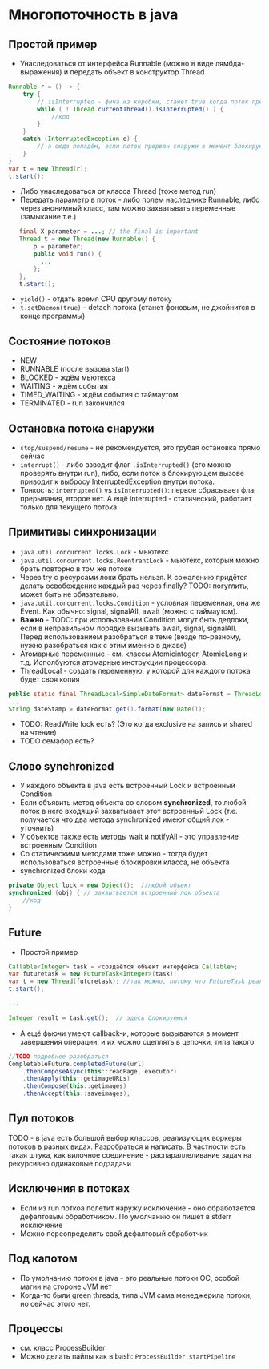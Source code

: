 # Многопоточность в java
## Простой пример
* Унаследоваться от интерфейса Runnable (можно в виде лямбда-выражения) и передать объект в конструктор Thread
```java
Runnable r = () -> {
    try {
        // isInterrupted - фича из коробки, станет true когда поток прервут снаружи
        while ( ! Thread.currentThread().isInterrupted() ) {
            //код
        }    
    }
    catch (InterruptedException е) {
        // а сюда попадём, если поток прерван снаружи в момент блокирующего вызова
    }
}
var t = new Thread(r);
t.start();
```
* Либо унаследоваться от класса Thread (тоже метод run)
* Передать параметр в поток - либо полем наследнике Runnable, либо через анонимный класс, там можно захватывать переменные (замыкание т.е.)
```java
   final X parameter = ...; // the final is important
   Thread t = new Thread(new Runnable() {
       p = parameter;
       public void run() { 
         ...
       };
   };
   t.start();
```
* ``yield()`` - отдать время CPU другому потоку
* ``t.setDaemon(true)`` - detach потока (станет фоновым, не джойнится в конце программы)

## Состояние потоков
* NEW
* RUNNABLE (после вызова start)
* BLOCKED - ждём мьютекса
* WAITING - ждём события
* TIMED_WAITING - ждём события с таймаутом
* TERMINATED - run закончился

## Остановка потока снаружи
* ``stop/suspend/resume`` - не рекомендуется, это грубая остановка прямо сейчас
* ``interrupt()`` - либо взводит флаг ``.isInterrupted()`` (его можно проверять внутри run), либо, если поток в блокирующем вызове приводит к выбросу InterruptedException внутри потока.
* Тонкость: ``interrupted()`` vs ``isInterrupted()``: первое сбрасывает флаг прерывания, второе нет. А ещё interrupted - статический, работает только для текущего потока.

## Примитивы синхронизации
* ``java.util.concurrent.locks.Lock`` - мьютекс
* ``java.util.concurrent.locks.ReentrantLock`` - мьютекс, который можно брать повторно в том же потоке
* Через try с ресурсами локи брать нельзя. К сожалению придётся делать освобождение каждый раз через finally? TODO: погуглить, может быть не обязательно.
* ``java.util.concurrent.locks.Condition`` - условная переменная, она же Event. Как обычно: signal, signalAll, await (можно с таймаутом). 
* **Важно** - TODO: при использовании Condition могут быть дедлоки, если в неправильном порядке вызывать await, signal, signalAll. Перед использованием разобраться в теме (везде по-разному, нужно разобраться как с этим именно в джаве)
* Атомарные переменные - см. классы Atomicinteger, AtomicLong и т.д. Исполбуются атомарные инструкции процессора.
* ThreadLocal - создать переменную, у которой для каждого потока будет своя копия
```java
public static final ThreadLocal<SimpleDateFormat> dateFormat = ThreadLocal.withInitial( () -> new SimpleDateFormat("yyyy-ММ-dd") );
...
String dateStamp = dateFormat.get().format(new Date());
```

* TODO: ReadWrite lock есть? (Это когда exclusive на запись и shared на чтение)
* TODO семафор есть?

## Слово synchronized
* У каждого объекта в java есть встроенный Lock и встроенный Condition
* Если объявить метод объекта со словом **synchronized**, то любой поток в него входящий захватывает этот встроенный Lock (т.е. получается что два метода synchronized имеют общий лок - уточнить)
* У объектов также есть методы wait и notifyAll - это управление встроенным Condition
* Со статическими методами тоже можно - тогда будет использоваться встроенные блокировки класса, не объекта
* synchronized блоки кода
```java
private Object lock = new Object();  //любой объект
synchronized (obj) { // захвытвается встроенный лок объекта
    //код
}
```

## Future
* Простой пример
```java
Callable<Integer> task = <создаётся объект интерфейса Callable>;
var futuretask = new FutureTask<Integer>(task);
var t = new Thread(futuretask); //так можно, потому что FutureTask реализует интерфейс Runnable
t.start();

...

Integer result = task.get();  // здесь блокируемся
```
* А ещё фьючи умеют callback-и, которые вызываются в момент завершения операции, и их можно сцеплять в цепочки, типа такого
```java
//TODO подробнее разобраться
CompletableFuture.completedFuture(url)
    .thenComposeAsync(this::readPage, executor)
    .thenApply(this::getimageURLs)
    .thenCompose(this::getimages)
    .thenAccept(this::saveimages);
```


## Пул потоков
TODO - в java есть большой выбор классов, реализующих воркеры потоков в разных видах. Разробраться и написать. В частности есть такая штука, как вилочное соединение - распараллеливание задач на рекурсивно одинаковые подзадачи

## Исключения в потоках
* Если из run поткоа полетит наружу исключение - оно обработается дефалтовым обработчиком. По умолчанию он пишет в stderr исключение
* Можно переопределить свой дефалтовый обработчик

## Под капотом
* По умолчанию потоки в java - это реальные потоки ОС, особой магии на стороне JVM нет
* Когда-то были green threads, типа JVM сама менеджерила потоки, но сейчас этого нет.

## Процессы
* см. класс ProcessBuilder
* Можно делать пайпы как в bash: ``ProcessBuilder.startPipeline``